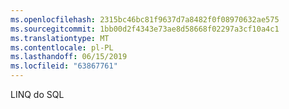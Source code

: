 ```yaml
---
ms.openlocfilehash: 2315bc46bc81f9637d7a8482f0f08970632ae575
ms.sourcegitcommit: 1bb00d2f4343e73ae8d58668f02297a3cf10a4c1
ms.translationtype: MT
ms.contentlocale: pl-PL
ms.lasthandoff: 06/15/2019
ms.locfileid: "63867761"
---
```

LINQ do SQL